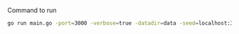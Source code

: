 Command to run
```bash
go run main.go -port=3000 -verbose=true -datadir=data -seed=localhost:3001
```